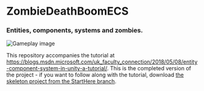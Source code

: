# ZombieDeathBoomECS
### Entities, components, systems and zombies.

![Gameplay image](https://msdnshared.blob.core.windows.net/media/2018/05/clip_image002_thumb6.jpg)

This repository accompanies the tutorial at <https://blogs.msdn.microsoft.com/uk_faculty_connection/2018/05/08/entity-component-system-in-unity-a-tutorial/>.
This is the completed version of the project - if you want to follow along with the tutorial, download [the skeleton project from the StartHere branch](https://github.com/colonelsalt/ZombieDeathBoomECS/tree/StartHere).
